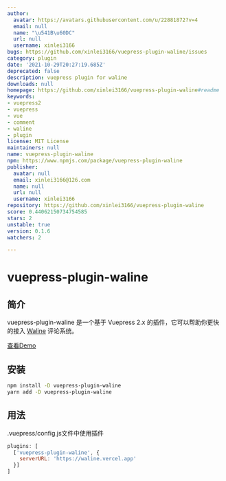 ```yaml
---
author:
  avatar: https://avatars.githubusercontent.com/u/22881872?v=4
  email: null
  name: "\u541B\u60DC"
  url: null
  username: xinlei3166
bugs: https://github.com/xinlei3166/vuepress-plugin-waline/issues
category: plugin
date: '2021-10-29T20:27:19.685Z'
deprecated: false
description: vuepress plugin for waline
downloads: null
homepage: https://github.com/xinlei3166/vuepress-plugin-waline#readme
keywords:
- vuepress2
- vuepress
- vue
- comment
- waline
- plugin
license: MIT License
maintainers: null
name: vuepress-plugin-waline
npm: https://www.npmjs.com/package/vuepress-plugin-waline
publisher:
  avatar: null
  email: xinlei3166@126.com
  name: null
  url: null
  username: xinlei3166
repository: https://github.com/xinlei3166/vuepress-plugin-waline
score: 0.44062150734754585
stars: 2
unstable: true
version: 0.1.6
watchers: 2

---
```


# vuepress-plugin-waline

## 简介

vuepress-plugin-waline 是一个基于 Vuepress 2.x 的插件，它可以帮助你更快的接入 [Waline](https://waline.js.org) 评论系统。

[查看Demo](https://xinlei3166.github.io/about.html)



## 安装

```bash
npm install -D vuepress-plugin-waline
yarn add -D vuepress-plugin-waline
```



## 用法

.vuepress/config.js文件中使用插件

```js
plugins: [
  ['vuepress-plugin-waline', {
    serverURL: 'https://waline.vercel.app'
  }]
]
```

